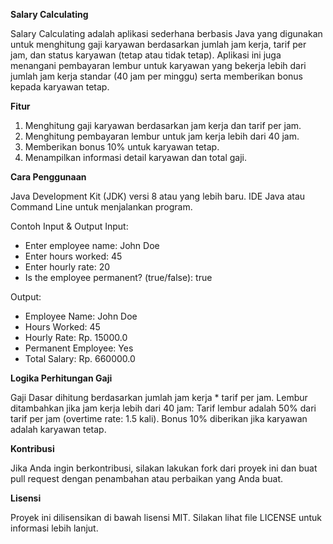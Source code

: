 **Salary Calculating**

Salary Calculating adalah aplikasi sederhana berbasis Java yang digunakan untuk menghitung gaji karyawan berdasarkan jumlah jam kerja, tarif per jam, dan status karyawan (tetap atau tidak tetap). Aplikasi ini juga menangani pembayaran lembur untuk karyawan yang bekerja lebih dari jumlah jam kerja standar (40 jam per minggu) serta memberikan bonus kepada karyawan tetap.

**Fitur**
1. Menghitung gaji karyawan berdasarkan jam kerja dan tarif per jam.
2. Menghitung pembayaran lembur untuk jam kerja lebih dari 40 jam.
3. Memberikan bonus 10% untuk karyawan tetap.
4. Menampilkan informasi detail karyawan dan total gaji.

**Cara Penggunaan**

Java Development Kit (JDK) versi 8 atau yang lebih baru.
IDE Java atau Command Line untuk menjalankan program.

Contoh Input & Output
Input:

* Enter employee name: John Doe
* Enter hours worked: 45
* Enter hourly rate: 20
* Is the employee permanent? (true/false): true

Output:
* Employee Name: John Doe
* Hours Worked: 45
* Hourly Rate: Rp. 15000.0
* Permanent Employee: Yes
* Total Salary: Rp. 660000.0

**Logika Perhitungan Gaji**

Gaji Dasar dihitung berdasarkan jumlah jam kerja * tarif per jam.
Lembur ditambahkan jika jam kerja lebih dari 40 jam:
Tarif lembur adalah 50% dari tarif per jam (overtime rate: 1.5 kali).
Bonus 10% diberikan jika karyawan adalah karyawan tetap.

**Kontribusi**

Jika Anda ingin berkontribusi, silakan lakukan fork dari proyek ini dan buat pull request dengan penambahan atau perbaikan yang Anda buat.

**Lisensi**

Proyek ini dilisensikan di bawah lisensi MIT. Silakan lihat file LICENSE untuk informasi lebih lanjut.